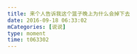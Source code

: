 ```yaml
---
title: 来个人告诉我这个篮子晚上为什么会掉下去
date: 2016-09-18 06:33:02
mCategories: [说说]
type: moment
time: t063302
---
```


<div id="pics-20160918063302"></div>

<script src="/lib/moment/pics.js"></script>
<script>
var data = [
    {"link": "2016-09-18_000002.jpeg", "type": "shuoshuo"},
    {"link": "2016-09-18_000008.jpeg", "type": "shuoshuo"}
];
picsRender(data, "pics-20160918063302");
</script>

